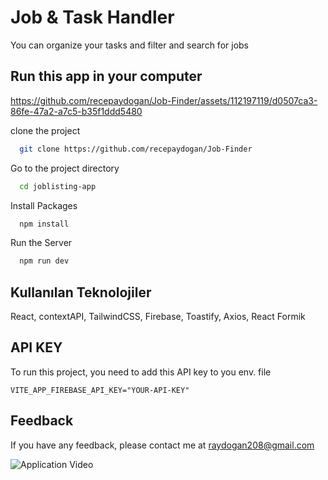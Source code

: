 
# Job & Task Handler

You can organize your tasks and filter and search for jobs
## Run this app in your computer


https://github.com/recepaydogan/Job-Finder/assets/112197119/d0507ca3-86fe-47a2-a7c5-b35f1ddd5480


clone the project

```bash
  git clone https://github.com/recepaydogan/Job-Finder
```

Go to the project directory

```bash
  cd joblisting-app
```

Install Packages

```bash
  npm install
```

Run the Server
```bash
  npm run dev
```

  
## Kullanılan Teknolojiler

React, contextAPI, TailwindCSS, Firebase, Toastify, Axios, React Formik


  
## API KEY

To run this project, you need to add this API key to you env. file

`VITE_APP_FIREBASE_API_KEY="YOUR-API-KEY"`



  
## Feedback

If you have any feedback, please contact me at raydogan208@gmail.com
  


![Application Video](https://www.youtube.com/watch?v=D7xX2Yl_z5Q&t=180s)

  
